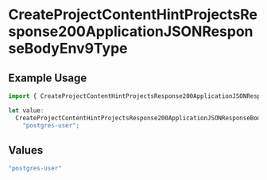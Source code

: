 # CreateProjectContentHintProjectsResponse200ApplicationJSONResponseBodyEnv9Type

## Example Usage

```typescript
import { CreateProjectContentHintProjectsResponse200ApplicationJSONResponseBodyEnv9Type } from "@vercel/sdk/models/operations/createproject.js";

let value:
  CreateProjectContentHintProjectsResponse200ApplicationJSONResponseBodyEnv9Type =
    "postgres-user";
```

## Values

```typescript
"postgres-user"
```